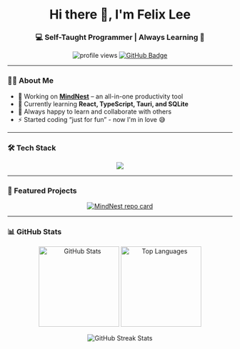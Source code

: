<h1 align="center">Hi there 👋, I'm Felix Lee</h1>
<h3 align="center">💻 Self-Taught Programmer | Always Learning 🚀</h3>

<p align="center">
  <img src="https://komarev.com/ghpvc/?username=xilefeel&label=Profile%20views&color=0e75b6&style=flat" alt="profile views" />
  <a href="https://github.com/xilefeel?tab=followers">
    <img src="https://img.shields.io/github/followers/xilefeel?label=Followers&style=flat" alt="GitHub Badge">
  </a>
</p>

---

### 👨‍💻 About Me  
- 🔭 Working on **[MindNest](https://github.com/xilefeel/mindnest)** – an all-in-one productivity tool  
- 🌱 Currently learning **React, TypeScript, Tauri, and SQLite**  
- 🤝 Always happy to learn and collaborate with others
- ⚡ Started coding “just for fun” - now I'm in love 😅  

---

### 🛠️ Tech Stack  
<p align="center">
  <img src="https://skillicons.dev/icons?i=html,css,tailwind,typescript,react,vue,python,rust,sqlite,git" />
</p>

---

### 🚀 Featured Projects  
<p align="center">
  <a href="https://github.com/xilefeel/mindnest">
    <picture>
      <source 
        srcset="https://github-readme-stats.vercel.app/api/pin/?username=xilefeel&repo=mindnest&theme=tokyonight"
        media="(prefers-color-scheme: dark)" />
      <source 
        srcset="https://github-readme-stats.vercel.app/api/pin/?username=xilefeel&repo=mindnest&theme=default"
        media="(prefers-color-scheme: light)" />
      <img src="https://github-readme-stats.vercel.app/api/pin/?username=xilefeel&repo=mindnest&theme=default" alt="MindNest repo card" />
    </picture>
  </a>
</p>

---

### 📊 GitHub Stats  
<p align="center">
  <picture>
    <source 
      srcset="https://github-readme-stats.vercel.app/api?username=xilefeel&show_icons=true&theme=tokyonight&hide_border=true"
      media="(prefers-color-scheme: dark)" />
    <source 
      srcset="https://github-readme-stats.vercel.app/api?username=xilefeel&show_icons=true&theme=default&hide_border=true"
      media="(prefers-color-scheme: light)" />
    <img src="https://github-readme-stats.vercel.app/api?username=xilefeel&show_icons=true&theme=default&hide_border=true" alt="GitHub Stats" height="180em"/>
  </picture>

  <picture>
    <source 
      srcset="https://github-readme-stats.vercel.app/api/top-langs?username=xilefeel&layout=compact&theme=tokyonight&hide_border=true"
      media="(prefers-color-scheme: dark)" />
    <source 
      srcset="https://github-readme-stats.vercel.app/api/top-langs?username=xilefeel&layout=compact&theme=default&hide_border=true"
      media="(prefers-color-scheme: light)" />
    <img src="https://github-readme-stats.vercel.app/api/top-langs?username=xilefeel&layout=compact&theme=default&hide_border=true" alt="Top Languages" height="180em"/>
  </picture>
</p>

<p align="center">
  <picture>
    <source 
      srcset="https://github-readme-streak-stats.herokuapp.com?user=xilefeel&theme=tokyonight&hide_border=true"
      media="(prefers-color-scheme: dark)" />
    <source 
      srcset="https://github-readme-streak-stats.herokuapp.com?user=xilefeel&theme=default&hide_border=true"
      media="(prefers-color-scheme: light)" />
    <img src="https://github-readme-streak-stats.herokuapp.com?user=xilefeel&theme=default&hide_border=true" alt="GitHub Streak Stats"/>
  </picture>
</p>
